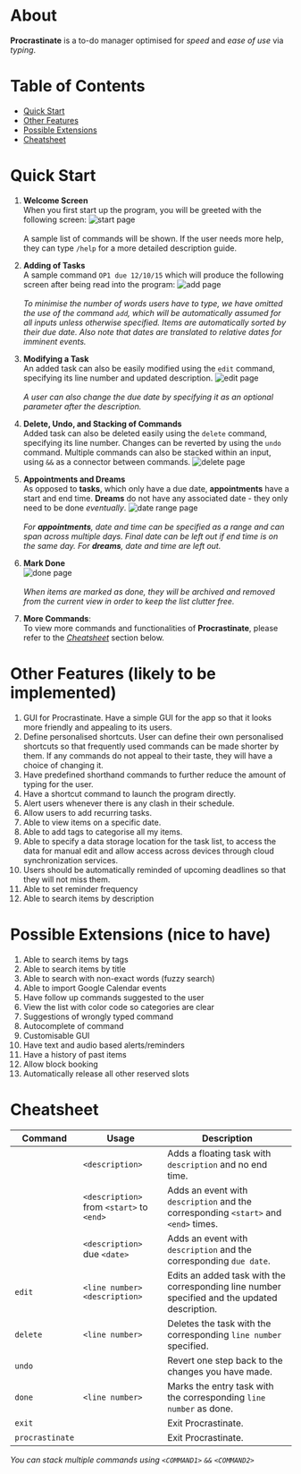# About

**Procrastinate** is a to-do manager optimised for *speed* and *ease of use* via *typing*.



# Table of Contents

- [Quick Start](#quick-start)
- [Other Features](#other-features)
- [Possible Extensions](#possible-extensions)
- [Cheatsheet](#cheatsheet)


# Quick Start

1. **Welcome Screen**<br>
When you first start up the program, you will be greeted with the following screen:
![start page](https://github.com/cs2103aug2015-w10-1j/main/blob/master/images/manual/1.jpg?raw=true)
<br><br>
A sample list of commands will be shown. If the user needs more help, they can type `/help` for a more detailed description guide.


2. **Adding of Tasks**<br>
A sample command `OP1 due 12/10/15` which will produce the following screen after being read into the program:
![add page](https://github.com/cs2103aug2015-w10-1j/main/blob/master/images/manual/2.jpg?raw=true)
<br><br>
*To minimise the number of words users have to type, we have omitted the use of the command `add`, which will be automatically assumed for all inputs unless otherwise specified. Items are automatically sorted by their due date. Also note that dates are translated to relative dates for imminent events.*


3. **Modifying a Task**<br>
An added task can also be easily modified using the `edit` command, specifying its line number and updated description.
![edit page](https://github.com/cs2103aug2015-w10-1j/main/blob/master/images/manual/3.jpg?raw=true)
<br><br>
*A user can also change the due date by specifying it as an optional parameter after the description.*


4. **Delete, Undo, and Stacking of Commands**<br>
Added task can also be deleted easily using the `delete` command, specifying its line number. Changes can be reverted by using the `undo` command. Multiple commands can also be stacked within an input, using `&&` as a connector between commands.
![delete page](https://github.com/cs2103aug2015-w10-1j/main/blob/master/images/manual/4.jpg?raw=true)


5. **Appointments and Dreams**<br>
As opposed to **tasks**, which only have a due date, **appointments** have a start and end time. **Dreams** do not have any associated date - they only need to be done *eventually*.
![date range page](https://github.com/cs2103aug2015-w10-1j/main/blob/master/images/manual/5.jpg?raw=true)
<br><br>
*For **appointments**, date and time can be specified as a range and can span across multiple days. Final date can be left out if end time is on the same day.
For **dreams**, date and time are left out.*



6. **Mark Done**<br>
![done page](https://github.com/cs2103aug2015-w10-1j/main/blob/master/images/manual/6.jpg?raw=true)
<br><br>
*When items are marked as done, they will be archived and removed from the current view in order to keep the list clutter free.*


7. **More Commands**:<br>
To view more commands and functionalities of **Procrastinate**, please refer to the *[Cheatsheet](#cheatsheet)* section below.



# Other Features (likely to be implemented)
1. GUI for Procrastinate. Have a simple GUI for the app so that it looks more friendly and appealing to its users.
2. Define personalised shortcuts. User can define their own personalised shortcuts so that frequently used commands can be made shorter by them. If any commands do not appeal to their taste, they will have a choice of changing it.
3. Have predefined shorthand commands to further reduce the amount of typing for the user.
4. Have a shortcut command to launch the program directly.
5. Alert users whenever there is any clash in their schedule.
6. Allow users to add recurring tasks.
7. Able to view items on a specific date.
8. Able to add tags to categorise all my items.
9. Able to specify a data storage location for the task list, to access the data for manual edit and allow access across devices through cloud synchronization services.
10. Users should be automatically reminded of upcoming deadlines so that they will not miss them.
11. Able to set reminder frequency
12. Able to search items by description

# Possible Extensions (nice to have)
1. Able to search items by tags
2. Able to search items by title
3. Able to search with non-exact words (fuzzy search)
4. Able to import Google Calendar events
5. Have follow up commands suggested to the user
6. View the list with color code so categories are clear
7. Suggestions of wrongly typed command
8. Autocomplete of command
9. Customisable GUI
10. Have text and audio based alerts/reminders
11. Have a history of past items
12. Allow block booking
13. Automatically release all other reserved slots

# Cheatsheet
Command     | Usage |Description
------------|-------|-------------
            | `<description>` | Adds a floating task with `description` and no end time.
            | `<description>` from `<start>` to `<end>` | Adds an event with `description` and the corresponding `<start>` and `<end>` times.
            | `<description>` due `<date>` | Adds an event with `description` and the corresponding `due date`.
`edit`      | `<line number>` `<description>` | Edits an added task with the corresponding line number specified and the updated description.
`delete`    | `<line number>` | Deletes the task with the corresponding `line number` specified.
`undo`      |    | Revert one step back to the changes you have made.
`done`      | `<line number>` | Marks the entry task with the corresponding `line number` as done.
`exit`      | | Exit Procrastinate.
`procrastinate` | | Exit Procrastinate.
*You can stack multiple commands using `<COMMAND1>` `&&` `<COMMAND2>`*

